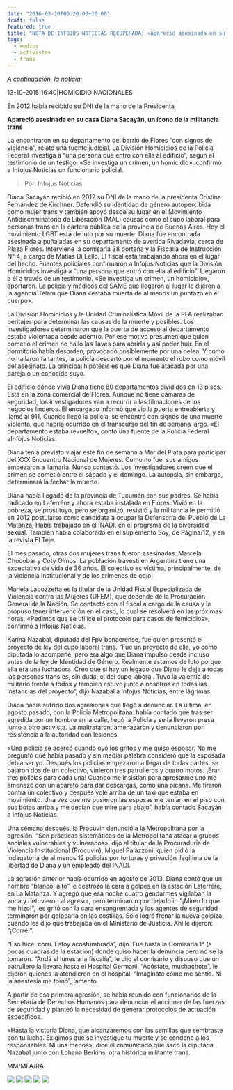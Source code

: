 ```yaml
---
date: "2016-03-10T00:20:00+10:00"
draft: false
featured: true
title: "NOTA DE INFOJUS NOTICIAS RECUPERADA: «Apareció asesinada en su casa Diana Sacayán, un ícono de la militancia trans»"
tags:
  - medios
  - activistas
  - trans
---
```


*A continuación, la noticia:*

13-10-2015|16:40|HOMICIDIO NACIONALES

En 2012 había recibido su DNI de la mano de la Presidenta

**Apareció asesinada en su casa Diana Sacayán, un ícono de la militancia trans**

La encontraron en su departamento del barrio de Flores “con signos de violencia”, relató una fuente judicial. La División Homicidios de la Policía Federal investiga a “una persona que entró con ella al edificio”, según el testimonio de un testigo. «Se investiga un crimen, un homicidio», confirmó a Infojus Noticias un funcionario policial.

> Por: Infojus Noticias

Diana Sacayán recibió en 2012 su DNI de la mano de la presidenta Cristina Fernández de Kirchner. Defendió su identidad de género autopercibida como mujer trans y también apoyó desde su lugar en el Movimiento Antidiscriminatorio de Liberación (MAL) causas como el cupo laboral para personas trans en la cartera pública de la provincia de Buenos Aires. Hoy el movimiento LGBT está de luto por su muerte: Diana fue encontrada asesinada a puñaladas en su departamento de avenida Rivadavia, cerca de Plaza Flores. Interviene la comisaria 38 porteña y la Fiscalía de Instrucción N° 4, a cargo de Matías Di Lello. El fiscal está trabajando ahora en el lugar del hecho. Fuentes policiales confirmaron a Infojus Noticias que la División Homicidios investiga a “una persona que entró con ella al edificio”. Llegaron a él a través de un testimonio. «Se investiga un crimen, un homicidio», aportaron. La policía y médicos del SAME que llegaron al lugar le dijeron a la agencia Télam que Diana «estaba muerta de al menos un puntazo en el cuerpo».

La División Homicidios y la Unidad Criminalística Móvil de la PFA realizaban peritajes para determinar las causas de la muerte y posibles. Los investigadores determinaron que la puerta de acceso al departamento estaba violentada desde adentro. Por ese motivo presumen que quien cometió el crimen no halló las llaves para abrirla y así poder huir. En el dormitorio había desorden, provocado posiblemente por una pelea. Y como no hallaron faltantes, la policía descartó por el momento el robo como móvil del asesinato. La principal hipótesis es que Diana fue atacada por una pareja o un conocido suyo.

El edificio dónde vivía Diana tiene 80 departamentos divididos en 13 pisos. Está en la zona comercial de Flores. Aunque no tiene cámaras de seguridad, los investigadores van a recurrir a las filmaciones de los negocios linderos. El encargado informó que vio la puerta entreabierta y llamó al 911. Cuando llegó la policía, se encontró con signos de una muerte violenta, que habría ocurrido en el transcurso del fin de semana largo. «El departamento estaba revuelto», contó una fuente de la Policía Federal aInfojus Noticias.

Diana tenía previsto viajar este fin de semana a Mar del Plata para participar del XXX Encuentro Nacional de Mujeres. Como no fue, sus amigos empezaron a llamarla. Nunca contestó. Los investigadores creen que el crimen se cometió entre el sábado y el domingo. La autopsia, sin embargo, determinará la fechar la muerte.

Diana había llegado de la provincia de Tucumán con sus padres. Se había radicado en Laferrére y ahora estaba instalada en Flores. Vivió en la pobreza, se prostituyó, pero se organizó, resistió y la militancia le permitió en 2012 postularse como candidata a ocupar la Defensoría del Pueblo de La Matanza. Había trabajado en el INADI, en el programa de la diversidad sexual. También había colaborado en el suplemento Soy, de Página/12, y en la revista El Teje.

El mes pasado, otras dos mujeres trans fueron asesinadas: Marcela Chocobar y Coty Olmos. La población travesti en Argentina tiene una expectativa de vida de 36 años. El colectivo es víctima, principalmente, de la violencia institucional y de los crímenes de odio.

Mariela Labozzetta es la titular de la Unidad Fiscal Especializada de Violencia contra las Mujeres (UFEM), que depende de la Procuración General de la Nación. Se contactó con el fiscal a cargo de la causa y le propuso tener intervención en el caso, lo cual se resolverá en las próximas horas. «Pedimos que se utilice el protocolo para casos de femicidios», confirmó a Infojus Noticias.

Karina Nazabal, diputada del FpV bonaerense, fue quien presentó el proyecto de ley del cupo laboral trans. “Fue un proyecto de ella, yo como diputada lo acompañé, pero era algo que Diana impulsó desde incluso antes de la ley de Identidad de Género. Realmente estamos de luto porque ella era una luchadora. Creo que si hay un legado que Diana le deja a todas las personas trans es, sin duda, el del cupo laboral. Tuvo la valentía de militarlo frente a todos y también estuvo junto a nosotros en todas las instancias del proyecto”, dijo Nazabal a Infojus Noticias, entre lágrimas.

Diana había sufrido dos agresiones que llegó a denunciar. La última, en agosto pasado, con la Policía Metropolitana: había contado que tras ser agredida por un hombre en la calle, llegó la Policía y se la llevaron presa junto a otro activista. La maltrataron, amenazaron y denunciaron por resistencia a la autoridad con lesiones.

«Una policía se acercó cuando oyó los gritos y me quiso esposar. No me preguntó qué había pasado y sin mediar palabra consideró que la esposada debía ser yo. Después los policías empezaron a llegar de todas partes: se bajaron dos de un colectivo, vinieron tres patrulleros y cuatro motos. ¡Eran tres policías para cada una! Cuando me insistían para apresarme uno me amenazó con un aparato para dar descargas, como una picana. Me tiraron contra un colectivo y después volé arriba de un taxi que estaba en movimiento. Una vez que me pusieron las esposas me tenían en el piso con sus botas arriba y me decían que mire para abajo”, había contado Sacayán a Infojus Noticias.

Una semana después, la Procuvin denunció a la Metropolitana por la agresión. “Son prácticas sistemáticas de la Metropolitana atacar a grupos sociales vulnerables y vulnerados», dijo el titular de la Procuraduría de Violencia Institucional (Procuvin), Miguel Palazzani, quien pidió la indagatoria de al menos 12 policías por torturas y privación ilegítima de la libertad de Diana y un empleado del INADI.

La agresión anterior había ocurrido en agosto de 2013. Diana contó que un hombre “blanco, alto” le destrozó la cara a golpes en la estación Laferrére, en La Matanza. Y agregó que esa noche cuatro gendarmes vigilaban la zona y detuvieron al agresor, pero terminaron por dejarlo ir. “¡Miren lo que me hizo!”, les gritó con la cara  ensangrentada y los agentes de seguridad terminaron por golpearla en las costillas. Solo logró frenar la nueva golpiza, cuando les dijo que trabajaba en el Ministerio de Justicia. Ahí le dijeron: “¡Corré!”.

“Eso hice: corrí. Estoy acostumbrada”, dijo. Fue hasta la Comisaría 1ª (a pocas cuadras de la estación) donde quiso hacer la denuncia pero no se la tomaron. “Andá el lunes a la fiscalía”, le dijo el comisario y dispuso que un patrullero la llevara hasta el Hospital Germani. “Acóstate, muchachote”, le dijeron quienes la atendieron en el hospital. “Imagínate cómo me sentía. Ni la anestesia me tomó”, lamentó.

A partir de esa primera agresión, se había reunido con funcionarios de la Secretaría de Derechos Humanos para denunciar el accionar de las fuerzas de seguridad y planteó la necesidad de generar protocolos de actuación específicos.

«Hasta la victoria Diana, que alcanzaremos con las semillas que sembraste con tu lucha. Exigimos que se investigue tu muerte y se condene a los responsables. Ni una menos», dice el comunicado que sacó la diputada Nazabal junto con Lohana Berkins, otra histórica militante trans.

MM/MFA/RA

![](/images/post/20160310-2.jpg/)
![](/images/post/20160310-22.jpg/)
![](/images/post/20160310-23.jpg/)
![](/images/post/20160310-24.jpg/)
![](/images/post/20160310-25.jpg/)
